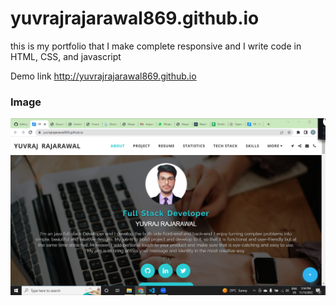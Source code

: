 # yuvrajrajarawal869.github.io
this is my portfolio that I make complete responsive  and I write code in HTML, CSS, and javascript

Demo link http://yuvrajrajarawal869.github.io


<h3 align="left">Image</h3>
<img src="https://github.com/yuvrajrajarawal869/yuvrajrajarawal869.github.io/blob/main/Screenshot%20(121).png?raw=true"/>

